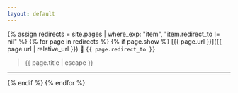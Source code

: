 ```yaml
---
layout: default
---
```


{% assign redirects = site.pages | where_exp: "item", "item.redirect_to != nil" %}
{% for page in redirects %}
  {% if page.show %}
  [{{ page.url }}]({{ page.url | relative_url }}) 🔀 `{{ page.redirect_to }}`

  > {{ page.title | escape }}

  ---
  {% endif %}
{% endfor %}
